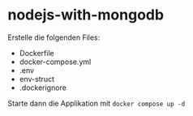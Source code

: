 # nodejs-with-mongodb
Erstelle die folgenden Files:
- Dockerfile
- docker-compose.yml
- .env
- env-struct
- .dockerignore

Starte dann die Applikation mit `docker compose up -d`
